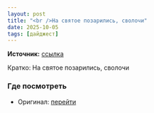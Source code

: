 ```yaml
---
layout: post
title: "<br />На святое позарились, сволочи"
date: 2025-10-05
tags: [дайджест]
---
```


**Источник:** [ссылка](https://t.me/nn4st/246105)

Кратко: На святое позарились, сволочи

### Где посмотреть
- Оригинал: [перейти]({link})

